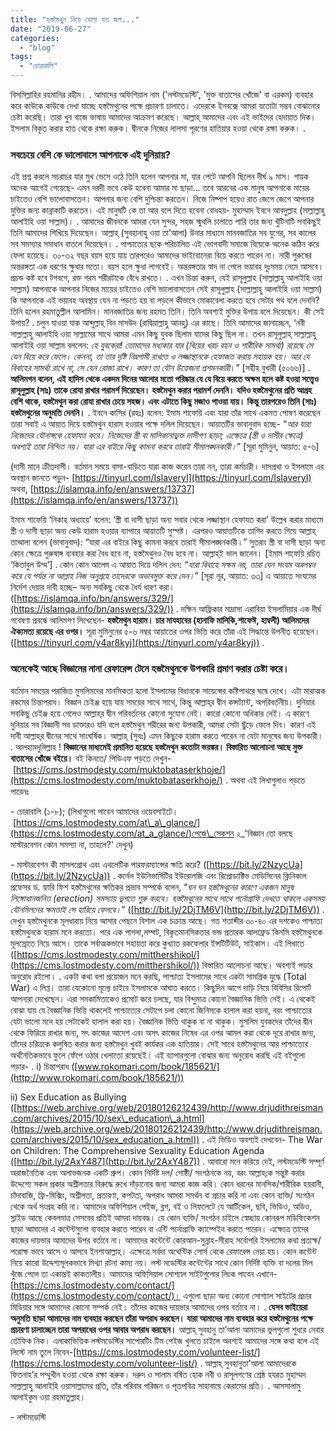 ```yaml
---
title: "হস্তমৈথুন নিয়ে ঘোলা যত জল..."
date: "2019-06-27"
categories: 
  - "blog"
tags: 
  - "চোরাবালি"
---
```


বিসমিল্লাহির রহমানির রহীম। . আমাদের অফিশিয়াল নাম ('লস্টমডেস্টি', 'মুক্ত বাতাসের খোঁজে' বা এরকম) ব্যবহার করে কাউকে কাউকে দেখা যাচ্ছে হস্তমৈথুনের পক্ষে প্রচারণা চালাতে। এদেরকে ইনবক্সে আমরা যতোটা সম্ভব বোঝানোর চেষ্টা করেছি। তারা খুব বাজে ভাষায় আমাদের আক্রমণ করেছে। আল্লাহ্‌ আমাদের এবং এই ভাইদের হেদায়াত দিক। ইসলাম বিকৃত করার হাত থেকে রক্ষা করুক। দ্বীনকে নিজের লালসা পূরণের হাতিয়ার হওয়া থেকে রক্ষা করুক। .

### সবচেয়ে বেশি কে ভালোবাসে আপনাকে এই দুনিয়ায়?

এই প্রশ্ন করলে সচরাচর যার মুখ ভেসে ওঠে তিনি হলেন আপনার মা, যার পেটে আপনি ছিলেন দীর্ঘ ৯ মাস। গায়ক অনেক আগেই গেয়েছে- এমন দরদী ভবে কেউ হবেনা আমার মা ছাড়া... তবে আরবের এক মানুষ আপনাকে মায়ের চাইতেও বেশি ভালোবাসতেন। আপনার জন্য বেশি দুশ্চিন্তা করতেন। নিজে নিষ্পাপ হয়েও রাত জেগে জেগে আপনার মুক্তির জন্য কান্নাকাটি করতেন। এই মানুষটি কে তা আর বলে দিতে হবেনা বোধহয়- মুহাম্মাদ ইবনে আবদুল্লাহ (সাল্লাল্লাহু আলাইহি ওয়া সাল্লাম)। . আমাদের জীবনকে আমরা যেন সুন্দর, সহজ স্মুথলি চালাতে পারি তার জন্য খুঁটিনাটি সবকিছুই তিনি আমাদের শিখিয়ে দিয়েছেন। আল্লাহ্‌ (সুবহানাহু ওয়া তা’আলা) উনার মাধ্যমে মানবজাতির সব যুগের, সব কালের সব সমস্যার সমাধান বাতলে দিয়েছেন। . পাশ্চাত্যের ছকে পরিচালিত এই ভোগবাদী সমাজে বিয়েকে অনেক কঠিন করে ফেলা হয়েছে। ৩০-৩২ বছর বয়স হয়ে যায় তারপরেও আমাদের ভাইবোনেরা বিয়ে করতে পারেন না। নারী পুরুষের অন্তরঙ্গতা এক ধরণের ক্ষুধার মতো। বয়স হলে ক্ষুধা লাগবেই। অন্তরঙ্গতার স্বাদ না পেলে ভয়াবহ দুঃসময় নেমে আসবে। প্রচন্ড কষ্ট হবে টগবগে, রক্ত গরম শরীরটাকে বেঁধে রাখতে। . এখন চিন্তা করুন, যেই রাসূলুল্লাহ (সাল্লাল্লাহু আলাইহি ওয়া সাল্লাম) আপনাকে আপনার নিজের মায়ের চাইতেও বেশি ভালোবাসতেন সেই রাসূলুল্লাহ (সাল্লাল্লাহু আলাইহি ওয়া সাল্লাম) কি আপনাকে এই ভয়াবহ অবস্থায় যেন না পড়তে হয় বা পড়লে কীভাবে মোকাবেলা করতে হবে সেটার পথ বলে দেননি? তিনি হলেন রহমাতুল্লীল আলামিন। মানবজাতির জন্য রহমত তিনি। তিনি অবশ্যই মুক্তির উপায় বলে দিয়েছেন। কী সেই উপায়? . চলুন যাওয়া যাক আব্দুল্লাহ্‌ বিন মাসউদ (রাদ্বিয়াল্লাহু আনহু) এর কাছে। তিনি আমাদের জানাচ্ছেন, ‘নবী সাল্লাল্লাহু আলাইহি ওয়া সাল্লামের সাথে আমরা এমন কিছু যুবক ছিলাম যাদের কিছু ছিল না। তখন রাসূলুল্লাহ্‌ সাল্লাল্লাহু আলাইহি ওয়া সাল্লাম বললেন: _হে যুবকেরা! তোমাদের মধ্যকার যার (বিয়ের খরচ বহন ও শারীরিক সামর্থ্য) রয়েছে সে যেন বিয়ে করে ফেলে। কেননা, তা তার দৃষ্টি নিম্নগামী রাখতে ও লজ্জাস্থানকে হেফাজত করায় সহায়ক হয়। আর যে বিবাহের সামর্থ্য রাখে না, সে যেন রোজা রাখে। কারণ তা যৌন উত্তেজনা প্রশমনকারী_।” \[সহীহ বুখারী (৫০৬৬)\] . **আলিমগন বলেন, এই হাদিস থেকে একদম দিনের আলোর মতো পরিষ্কার যে যে বিয়ে করতে অক্ষম হলে কষ্ট হওয়া সত্ত্বেও রাসূলুল্লাহ (সাঃ) তাকে রোযা রাখার পরামর্শ দিয়েছেন। হস্তমৈথুন করার পরামর্শ দেননি। যদিও হস্তমৈথুনের প্রতি আগ্রহ বেশি থাকে, হস্তমৈথুন করা রোযা রাখার চেয়ে সহজ। এবং এটাতে কিছু মজাও পাওয়া যায়। কিন্তু তারপরেও তিনি (সাঃ) হস্তমৈথুনের অনুমতি দেননি।** . ইবনে কাসির (রহঃ) বলেন: ইমাম শাফেয়ি এবং যারা তাঁর সাথে একমত পোষণ করেছেন তারা সবাই এ আয়াত দিয়ে হস্তমৈথুন হারাম হওয়ার পক্ষে দলিল দিয়েছেন। আয়াতটির ভাবানুবাদ হচ্ছে- “_আর যারা নিজেদের যৌনাঙ্গকে হেফাযত করে। নিজেদের স্ত্রী বা মালিকানাভুক্ত দাসীগণ ছাড়া; এক্ষেত্রে (স্ত্রী ও দাসীর ক্ষেত্রে) অবশ্যই তারা নিন্দিত নয়। যারা এর বাইরে কিছু কামনা করবে তারাই সীমালঙ্ঘনকারী।_” \[সূরা মুমিনুন, আয়াত: ৫-৬\]

(দাসী মানে ক্রীতদাসী। বর্তমান সময়ে বাসা-বাড়িতে যারা কাজ করেন তারা নন, তারা কর্মচারী। দাসপ্রথা ও ইসলামে এর অবস্থান জানতে পড়ুন- [https://tinyurl.com/IslaveryI](https://tinyurl.com/IslaveryI) অথবা, [https://islamqa.info/en/answers/13737](https://islamqa.info/en/answers/13737))

ইমাম শাফেয়ি ‘নিকাহ অধ্যায়ে’ বলেন: ‘স্ত্রী বা দাসী ছাড়া অন্য সবার থেকে লজ্জাস্থান হেফাযত করা’ উল্লেখ করার মাধ্যমে স্ত্রী ও দাসী ছাড়া অন্য কেউ হারাম হওয়ার ব্যাপারে আয়াতটি সুস্পষ্ট। এরপরও আয়াতটিকে তাগিদ করতে গিয়ে আল্লাহ্‌ তাআলা বলেন (ভাবানুবাদ): “যারা এর বাইরে কিছু কামনা করবে তারাই সীমালঙ্ঘনকারী।” সুতরাং স্ত্রী বা দাসী ছাড়া অন্য কোন ক্ষেত্রে পুরুষাঙ্গ ব্যবহার করা বৈধ হবে না, হস্তমৈথুনও বৈধ হবে না। আল্লাহ্‌ই ভাল জানেন। \[ইমাম শাফেয়ি রচিত ‘কিতাবুল উম্ম’\] . কোন কোন আলেম এ আয়াত দিয়ে দলিল দেন: “_যারা বিবাহে সক্ষম নয়, তারা যেন সংযম অবলম্বন করে যে পর্যন্ত না আল্লাহ নিজ অনুগ্রহে তাদেরকে অভাবমুক্ত করে দেন।_” \[সূরা নূর, আয়াত: ৩৩\] এ আয়াতে সংযমের নির্দেশ দেয়ার দাবী হচ্ছে– অন্য সবকিছু থেকে ধৈর্য ধারণ করা। ([https://islamqa.info/bn/answers/329/](https://islamqa.info/bn/answers/329/)) . দক্ষিন আফ্রিকার মাদ্রাসা এরাবিয়া ইসলামিয়ার এক দীর্ঘ গবেষণা প্রবন্ধে আলিমগণ লিখেছেন- **হস্তমৈথুন হারাম। চার মাযহাবের (হানাফি মালিকি,শাফেঈ, হাম্বলী) আলিমদের ঐক্যমত্য রয়েছে এর ওপর।** সূরা মুমিনুনের ৫-৬ নম্বর আয়াতের ওপর ভিত্তি করে তাঁরা এই সিদ্ধান্তে উপনীত হয়েছেন। ([https://tinyurl.com/y4ar8kyj](https://tinyurl.com/y4ar8kyj)) .

### অনেকেই আছে বিজ্ঞানের নানা রেফারেন্স টেনে হস্তমৈথুনকে উপকারি প্রমাণ করার চেষ্টা করে।

বর্তমান সময়ের পরাজিত মুসলিমদের মানসিকতা হলো ইসলামের বিধানকে সায়েন্সের কষ্টিপাথরে ঘষে দেখে। এটা মারাত্মক রকমের চিন্তাপরাধ। বিজ্ঞান চেইঞ্জ হয়ে যায় সময়ের সাথে সাথে, কিন্তু আল্লাহ্‌র দ্বীন কন্সট্যান্ট, অপরিবর্তনীয়। দুনিয়ার সবকিছু চেইঞ্জ হয়ে গেলেও আল্লাহ্‌র দ্বীন পরিবর্তনের কোনো সুযোগ নেই। কারো কোনো অধিকার নেই। এ কারণে দুনিয়ার সব বিজ্ঞানী সব ডাক্তারও যদি বলে হস্তমৈথুন শরীরের জন্য উপকারী, আমরা সেটা ছুঁড়ে ফেলে দিব। কারণ এই দাবী আল্লাহ্‌র দ্বীনের সাথে সাংঘর্ষিক। আল্লাহ্‌ (সুবঃ) এমন কিছুকে হারাম করতে পারেন না যেটা মানুষের জন্য উপকারী। . আলহামদুলিল্লাহ ! **বিজ্ঞানের মাধ্যমেই প্রমানিত হয়েছে হস্তমৈথুন কতোটা ভয়ঙ্কর। বিস্তারিত আলোচনা আছে মুক্ত বাতাসের খোঁজে বইয়ে।** বই কিনতে/ পিডিএফ পড়তে দেখুন- [https://cms.lostmodesty.com/muktobataserkhoje/](https://cms.lostmodesty.com/muktobataserkhoje/) . অথবা এই লিখাগুলাও পড়তে পারেনঃ

\- চোরাবালি (১-৮); (লিখাগুলো পাবেন আমাদের ওয়েবসাইটে। [https://cms.lostmodesty.com/at\_a\_glance/](https://cms.lostmodesty.com/at_a_glance/)পেজে\_সেকশন ২\_'বিজ্ঞান তো বলছে মাস্টারবেশন কোন সমস্যা না, তাহলে?' দেখুন)

\- মাস্টারবেশন কী মাসলগ্রোথ এবং এথলেটিক পারফরম্যান্সের ক্ষতি করে? ([https://bit.ly/2NzycUa](https://bit.ly/2NzycUa)) . কর্নেল ইউনিভার্সিটির ইউরোলজি এবং রিপ্রোডাক্টিভ মেডিসিনের ক্লিনিকাল প্রফেসর ড. হ্যারি ফিশ হস্তমৈথুনের ক্ষতিকর প্রভাব সম্পর্কে বলেন, “_ঘন ঘন হস্তমৈথুনের কারণে একজন মানুষ লিঙ্গোত্থানজনিত (erection) সমস্যায় ভুগতে শুরু করবে। হস্তমৈথুনের সাথে সাথে পর্নোগ্রাফি দেখতে থাকলে একসময় যৌনমিলনের ক্ষমতাই সে হারিয়ে ফেলবে।_” ([http://bit.ly/2DjTM6V](http://bit.ly/2DjTM6V)) . দেখুন হস্তমৈথুনকে মূলধারায় নিয়ে আসার পেছনে বিশাল এক চক্রান্ত আছে। গত শতাব্দীর ৩০-৪০ এর দশকেও পাশ্চাত্য হস্তমৈথুনকে হারাম মনে করতো। পরে এক পাগলা,লম্পট, বিকৃতমানসিকতার ভন্ড প্রতারক আলফ্রেড কিনসি হস্তমৈথুনকে মূলস্রোতে নিয়ে আসে। তাকে সর্বাত্মকভাবে সহায়তা করে কুখ্যাত রকফেলার ইন্সটিটিউট, সাইকাস। এই লিখাতে ([https://cms.lostmodesty.com/mitthershikol/](https://cms.lostmodesty.com/mitthershikol/)) বিস্তারিত আলোচনা আছে। অবশ্যই পড়ার অনুরোধ রইলো। . একটা কথা বলা প্রয়োজন মনে করছি, পাশ্চাত্য ইসলামের সাথে একটা সামগ্রিক যুদ্ধে (Total War) এ লিপ্ত। তারা যেকোনো মূল্যে চাইবে ইসলামকে আঘাত করতে। কিছুদিন আগে দাড়ি নিয়ে বিবিসির রিপোর্ট আপনারা দেখেছেন। এরা সমকামিতাকেও প্রমোট করে চলছে, যার বিন্দুমাত্র কোনো বৈজ্ঞানিক ভিত্তি নেই। এ থেকেই বোঝা যায় যে বৈজ্ঞানিক ভিত্তি থাকলেই পাশ্চাত্যের সেটাপে চলা কোনো জিনিসকে হালাল করা হয়না, বরং পাশ্চাত্যের যেটা ভালো মনে হয় সেটাকেই হালাল করা হয়। বৈজ্ঞানিক ভিত্তি থাকুক বা না থাকুক। মুসলিম যুবকদের তাঁদের দ্বীন থেকে ফিরিয়ে রাখার জন্য, সৎ কাজের আদেশ এবং অসৎ কাজের নিষেধ এর ওপর আমল করা থেকে দূরে রাখার জন্য, তাঁদের চরিত্রকে কলুষিত করার জন্য হস্তমৈথুন খুবই কার্যকর এক হাতিয়ার। সেই সাথে হস্তমৈথুনের আর পাশ্চাত্যের অর্থনৈতিকভাবে ফুলে ফেঁপে ওঠার খেলাতো রয়েছেই। এই ব্যাপারগুলো বোঝার জন্য অনুরোধ করছি এই বইগুলো পড়ার- . i) চিন্তাপরাধ ([www.rokomari.com/book/185621/](http://www.rokomari.com/book/185621/))

ii) Sex Education as Bullying ([https://web.archive.org/web/20180126212439/http://www.drjudithreisman.com/archives/2015/10/sex\_education\_a.html](https://web.archive.org/web/20180126212439/http://www.drjudithreisman.com/archives/2015/10/sex_education_a.html)) . এই ভিডিও অবশ্যই দেখবেন- The War on Children: The Comprehensive Sexuality Education Agenda ([http://bit.ly/2AxY487](http://bit.ly/2AxY487)) . আবারো মনে করিয়ে দেই, লস্টমডেস্টি সম্পূর্ণ অরাজনৈতিক এবং অলাভজনক একটি গ্রুপ। কোন নির্দিষ্ট দল/ গোষ্ঠী/ সংগঠনকে নয়, বরং আল্লাহ্‌কে সন্তুষ্ট করার উদ্দেশ্যে সকল প্রকার অশ্লীলতার বিরুদ্ধে রুখে দাঁড়ানোর জন্য আমরা কাজ করি। কোন ধরনের মানসিক/শারীরিক হয়রানী, চাঁদাবাজি, ফ্রি-মিক্সিং, অশ্লীলতা, প্রতারণা, কপটতা, অপরাধ আমরা সমর্থন বা প্রচার করি না এবং কোন ব্যক্তি/ সংগঠন থেকে অর্থ সংগ্রহ করি না। আমাদের অফিশিয়াল পেইজ, ব্লগ, বই ও লিফলেটে যে আর্টিকেল, ছবি, ভিডিও, অডিও, স্লাইড আছে কেবলমাত্র সেসবের প্রতিই আমরা দায়বদ্ধ। যে কোন ব্যক্তি/ সংগঠন চাইলে স্বেচ্ছায় কোনরূপ মডিফিকেশন ছাড়া আমাদের এ কন্টেন্টগুলো ব্যবহার করতে পারেন বা এন্টি পর্নোগ্রাফি ক্যাম্পেইন করতে পারেন। এক্ষেত্রে তাদের কাজের দায়ভার আমাদের উপর বর্তাবে না। আমাদের কন্টেন্টে কোরআন-সুন্নাহ-সীরাহ সর্বোপরি ইসলামের কথা প্রত্যক্ষ/ পরোক্ষ ভাবে আসে ও আসবে ইনশাআল্লাহ্‌। এক্ষেত্রে সর্বদা অথেন্টিক সোর্স থেকে রেফারেন্স নেয়া হয়। কোন কন্টেন্ট নিয়ে কারো উদ্দেশ্যমূলকভাবে মিথ্যা রটনা কাম্য নয়। লস্ট মডেস্টির কন্টেন্টের সাথে কোন নির্দিষ্ট ব্যক্তি বা দলের মিল খুঁজে পেলে তা একান্তই কাকতালীয়। আমাদের অফিসিয়াল সোশ্যাল সাইটগুলোর লিংক পাবেন এখানে- [https://cms.lostmodesty.com/contact/](https://cms.lostmodesty.com/contact/)। এগুলো ছাড়া অন্য কোনো সোশ্যাল সাইটের প্রচার মিডিয়ার সঙ্গে আমাদের কোনো সম্পর্ক নেই। তাঁদের কাজের দায়ভার আমাদের ওপর বর্তাবে না। . **যেসব ভাইয়েরা অনুমতি ছাড়া আমাদের নাম ব্যবহার করছেন তাঁরা অপরাধ করছেন। যারা আমাদের নাম ব্যবহার করে হস্তমৈথুনের পক্ষে প্রচারণা চালাচ্ছেন তারা অপরাধের ওপর আবার অপরাধ করছেন।** আল্লাহ্‌ সুবহানু তা’আলা আমাদের ভুলগুলো শুধরে নেবার তৌফিক নিক। এলাকাভিত্তিক লস্টমডেস্টির সাপোরটিং টিম পেইজ খুলতে চাইলে অবশ্যই আমাদের সঙ্গে কথা বলে এই লিস্টে নাম তুলে নিবেন-[https://cms.lostmodesty.com/volunteer-list/](https://cms.lostmodesty.com/volunteer-list/) . আল্লাহ্‌ সুবহানুতা’আলা আমাদেরকে ফিতনাহ’র সম্মুখীন হওয়া থেকে রক্ষা করুক। দরুদ ও সালাম বর্ষিত হোক নবী ও রাসূলগণের শ্রেষ্ঠ হযরত মুহাম্মদ সাল্লাল্লাহু আলাইহি ওয়াসাল্লামের প্রতি, তাঁর পরিবার পরিজন ও পূতপবিত্র সাহাবায়ে কেরামের প্রতি। . আসসালামু আলাইকুম ওয়া রহমাতুল্লাহ।

\- লস্টমডেস্টি
